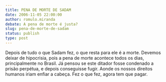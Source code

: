 ```yaml
---
title: PENA DE MORTE DE SADAM
date: 2006-11-05 22:00:00
author: romulo.miranda
debate: A pena de morte é justa?
slug: pena-de-morte-de-sadam
status: publish 
type: post
---
```


Depois de tudo o que Sadam fez, o que resta para ele é a morte. Devemos deixar de hipocrisia, pois a pena de morte acontece todos os dias, principalmente no Brasil. Já pensou se este ditador fosse condenado a prisão perpétua, e depois conseguisse fugir. Aonde os nossos direitos humanos iriam enfiar a cabeça. Fez o que fez, agora tem que pagar.
